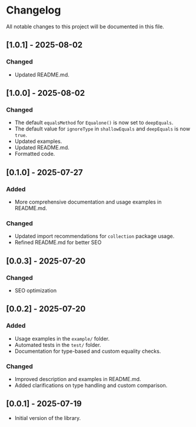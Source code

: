 # Changelog

All notable changes to this project will be documented in this file.

## [1.0.1] - 2025-08-02
### Changed
- Updated README.md.

## [1.0.0] - 2025-08-02
### Changed
- The default `equalsMethod` for `Equalone()` is now set to `deepEquals`.
- The default value for `ignoreType` in `shallowEquals` and `deepEquals` is now `true`.
- Updated examples.
- Updated README.md.
- Formatted code.

## [0.1.0] - 2025-07-27
### Added
- More comprehensive documentation and usage examples in README.md.

### Changed
- Updated import recommendations for `collection` package usage.
- Refined README.md for better SEO

## [0.0.3] - 2025-07-20
### Changed
- SEO optimization 

## [0.0.2] - 2025-07-20
### Added
- Usage examples in the `example/` folder.
- Automated tests in the `test/` folder.
- Documentation for type-based and custom equality checks.

### Changed
- Improved description and examples in README.md.
- Added clarifications on type handling and custom comparison.

## [0.0.1] - 2025-07-19

- Initial version of the library.

